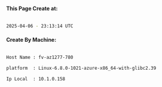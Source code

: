 
   
#### This Page Create at:

```bash

2025-04-06 - 23:13:14 UTC

```

#### Create By Machine:

```bash

Host Name : fv-az1277-780

platform  : Linux-6.8.0-1021-azure-x86_64-with-glibc2.39

Ip Local  : 10.1.0.158

```

